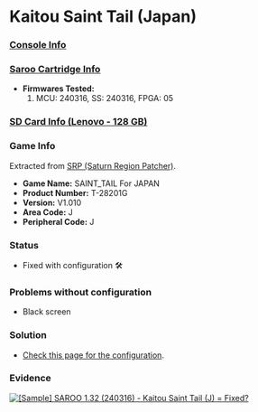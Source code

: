 # Kaitou Saint Tail (Japan)

### [Console Info](../../../../../Info/Consoles/VA13/README.md)

### [Saroo Cartridge Info](../../../../../Info/Cartridges/RetroGameParadiseStore/1.32F/README.md)

- <b>Firmwares Tested:</b>
  1. MCU: 240316, SS: 240316, FPGA: 05

### [SD Card Info (Lenovo - 128 GB)](../../../../../Info/SdCards/Lenovo/128GB/fat32/README.md)

### Game Info

Extracted from [SRP (Saturn Region Patcher)](https://segaxtreme.net/resources/saturn-region-patcher.81/download).

- <b>Game Name:</b> SAINT_TAIL For JAPAN
- <b>Product Number:</b> T-28201G
- <b>Version:</b> V1.010
- <b>Area Code:</b> J
- <b>Peripheral Code:</b> J

### Status

- Fixed with configuration :hammer_and_wrench:

### Problems without configuration

- Black screen

### Solution

- [Check this page for the configuration](https://github.com/williamdsw/saroo-configuration-list/blob/master/Regions/Retails/Japan/T-28201G/README.md).

### Evidence

[![[Sample] SAROO 1.32 (240316) - Kaitou Saint Tail (J) = Fixed?](https://img.youtube.com/vi/ScU_6YyNzKU/0.jpg)](https://www.youtube.com/watch?v=ScU_6YyNzKU)
